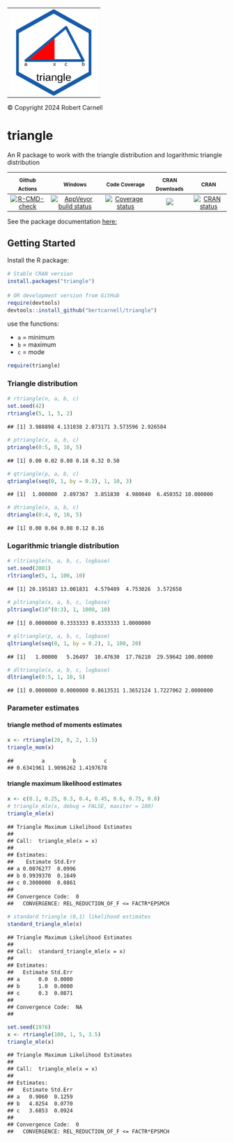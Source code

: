 <!-- DO NOT EDIT:  README.md is created from README.Rmd -->

<div>

<table style="border: 0">
<tr>
<td>
<img align="left" width="200" height="200" src="man/figures/logo.svg"/>
</td>
</tr>
</table>

</div>

<footer>
© Copyright 2024 Robert Carnell
</footer>

# triangle

An R package to work with the triangle distribution and logarithmic
triangle distribution

|                                                                            <sub>Github Actions</sub>                                                                             |                                                                                <sub>Windows</sub>                                                                                |                                                                   <sub>Code Coverage</sub>                                                                   |                                   <sub>CRAN Downloads</sub>                                    |                                               <sub>CRAN</sub>                                                |
|:--------------------------------------------------------------------------------------------------------------------------------------------------------------------------------:|:--------------------------------------------------------------------------------------------------------------------------------------------------------------------------------:|:------------------------------------------------------------------------------------------------------------------------------------------------------------:|:----------------------------------------------------------------------------------------------:|:------------------------------------------------------------------------------------------------------------:|
| [![R-CMD-check](https://github.com/bertcarnell/triangle/actions/workflows/r-cmd-check.yml/badge.svg)](https://github.com/bertcarnell/triangle/actions/workflows/r-cmd-check.yml) | [![AppVeyor build status](https://ci.appveyor.com/api/projects/status/github/bertcarnell/triangle?branch=master&svg=true)](https://ci.appveyor.com/project/bertcarnell/triangle) | [![Coverage status](https://codecov.io/gh/bertcarnell/triangle/branch/master/graph/badge.svg)](https://codecov.io/github/bertcarnell/triangle?branch=master) | [![](https://cranlogs.r-pkg.org/badges/triangle)](https://cran.r-project.org/package=triangle) | [![CRAN status](https://www.r-pkg.org/badges/version/triangle)](https://cran.r-project.org/package=triangle) |

See the package documentation
[here:](https://bertcarnell.github.io/triangle/)

## Getting Started

Install the R package:

``` r
# Stable CRAN version
install.packages("triangle")

# OR development version from GitHub
require(devtools)
devtools::install_github("bertcarnell/triangle")
```

use the functions:

- `a` = minimum
- `b` = maximum
- `c` = mode

``` r
require(triangle)
```

### Triangle distribution

``` r
# rtriangle(n, a, b, c)
set.seed(42)
rtriangle(5, 1, 5, 2)
```

    ## [1] 3.988898 4.131038 2.073171 3.573596 2.926584

``` r
# ptriangle(x, a, b, c)
ptriangle(0:5, 0, 10, 5)
```

    ## [1] 0.00 0.02 0.08 0.18 0.32 0.50

``` r
# qtriangle(p, a, b, c)
qtriangle(seq(0, 1, by = 0.2), 1, 10, 3)
```

    ## [1]  1.000000  2.897367  3.851830  4.980040  6.450352 10.000000

``` r
# dtriangle(x, a, b, c)
dtriangle(0:4, 0, 10, 5)
```

    ## [1] 0.00 0.04 0.08 0.12 0.16

### Logarithmic triangle distribution

``` r
# rltriangle(n, a, b, c, logbase)
set.seed(2001)
rltriangle(5, 1, 100, 10)
```

    ## [1] 20.195183 13.001831  4.579489  4.753026  3.572658

``` r
# pltriangle(x, a, b, c, logbase)
pltriangle(10^(0:3), 1, 1000, 10)
```

    ## [1] 0.0000000 0.3333333 0.8333333 1.0000000

``` r
# qltriangle(p, a, b, c, logbase)
qltriangle(seq(0, 1, by = 0.2), 1, 100, 20)
```

    ## [1]   1.00000   5.26497  10.47630  17.76210  29.59642 100.00000

``` r
# dltriangle(x, a, b, c, logbase)
dltriangle(0:5, 1, 10, 5)
```

    ## [1] 0.0000000 0.0000000 0.8613531 1.3652124 1.7227062 2.0000000

### Parameter estimates

#### triangle method of moments estimates

``` r
x <- rtriangle(20, 0, 2, 1.5)
triangle_mom(x)
```

    ##         a         b         c 
    ## 0.6341961 1.9096262 1.4197678

#### triangle maximum likelihood estimates

``` r
x <- c(0.1, 0.25, 0.3, 0.4, 0.45, 0.6, 0.75, 0.8)
# triangle_mle(x, debug = FALSE, maxiter = 100)
triangle_mle(x)
```

    ## Triangle Maximum Likelihood Estimates
    ## 
    ## Call:  triangle_mle(x = x) 
    ## 
    ## Estimates:
    ##    Estimate Std.Err
    ## a 0.0076277  0.0996
    ## b 0.9939370  0.1649
    ## c 0.3000000  0.0861
    ## 
    ## Convergence Code:  0
    ##   CONVERGENCE: REL_REDUCTION_OF_F <= FACTR*EPSMCH

``` r
# standard triangle (0,1) likelihood estimates
standard_triangle_mle(x)
```

    ## Triangle Maximum Likelihood Estimates
    ## 
    ## Call:  standard_triangle_mle(x = x) 
    ## 
    ## Estimates:
    ##   Estimate Std.Err
    ## a      0.0  0.0000
    ## b      1.0  0.0000
    ## c      0.3  0.0871
    ## 
    ## Convergence Code:  NA
    ##  

``` r
set.seed(1976)
x <- rtriangle(100, 1, 5, 3.5)
triangle_mle(x)
```

    ## Triangle Maximum Likelihood Estimates
    ## 
    ## Call:  triangle_mle(x = x) 
    ## 
    ## Estimates:
    ##   Estimate Std.Err
    ## a   0.9060  0.1259
    ## b   4.8254  0.0770
    ## c   3.6853  0.0924
    ## 
    ## Convergence Code:  0
    ##   CONVERGENCE: REL_REDUCTION_OF_F <= FACTR*EPSMCH
